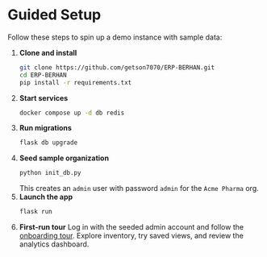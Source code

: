 # Guided Setup

Follow these steps to spin up a demo instance with sample data:

1. **Clone and install**
   ```bash
   git clone https://github.com/getson7070/ERP-BERHAN.git
   cd ERP-BERHAN
   pip install -r requirements.txt
   ```
2. **Start services**
   ```bash
   docker compose up -d db redis
   ```
3. **Run migrations**
   ```bash
   flask db upgrade
   ```
4. **Seed sample organization**
   ```bash
   python init_db.py
   ```
   This creates an `admin` user with password `admin` for the `Acme Pharma` org.
5. **Launch the app**
   ```bash
   flask run
   ```
6. **First-run tour**
   Log in with the seeded admin account and follow the [onboarding tour](onboarding_tour.md).
   Explore inventory, try saved views, and review the analytics dashboard.

